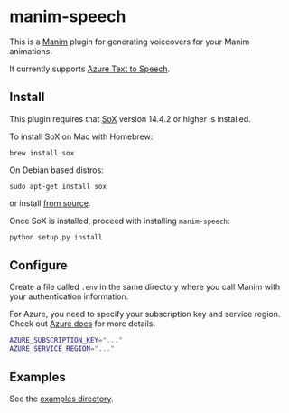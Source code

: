 # manim-speech

This is a [Manim](https://manim.community) plugin for generating voiceovers for your Manim animations.

It currently supports [Azure Text to Speech](https://azure.microsoft.com/en-us/services/cognitive-services/text-to-speech/).

## Install

This plugin requires that [SoX](http://sox.sourceforge.net/) version 14.4.2 or higher is installed.

To install SoX on Mac with Homebrew:

```brew install sox```

On Debian based distros:

```sudo apt-get install sox```

or install [from source](https://sourceforge.net/projects/sox/files/sox/).

Once SoX is installed, proceed with installing `manim-speech`:

```sh
python setup.py install
```

## Configure

Create a file called `.env` in the same directory where you call Manim with your authentication information.

For Azure, you need to specify your subscription key and service region. Check out [Azure docs](https://docs.microsoft.com/en-us/azure/cognitive-services/speech-service/) for more details.

```sh
AZURE_SUBSCRIPTION_KEY="..."
AZURE_SERVICE_REGION="..."
```

## Examples

See the [examples directory](./examples).
